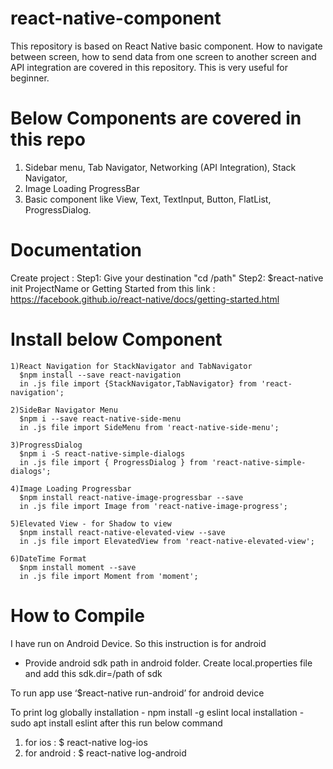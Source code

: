 # react-native-component
This repository is based on React Native basic component. 
How to navigate between screen, how to send data from one screen to another screen and API integration are covered in this repository. This is very useful for beginner. 

# Below Components are covered in this repo
1) Sidebar menu, Tab Navigator, Networking (API Integration), Stack Navigator, 
2) Image Loading ProgressBar
3) Basic component like View, Text, TextInput, Button, FlatList, ProgressDialog.

# Documentation
Create project :
Step1: Give your destination "cd /path" 
Step2: $react-native init ProjectName
            or
Getting Started from this link : https://facebook.github.io/react-native/docs/getting-started.html

  # Install below Component
    1)React Navigation for StackNavigator and TabNavigator
      $npm install --save react-navigation
      in .js file import {StackNavigator,TabNavigator} from 'react-navigation';
      
    2)SideBar Navigator Menu
      $npm i --save react-native-side-menu
      in .js file import SideMenu from 'react-native-side-menu';
      
    3)ProgressDialog
      $npm i -S react-native-simple-dialogs
      in .js file import { ProgressDialog } from 'react-native-simple-dialogs';
    
    4)Image Loading Progressbar
      $npm install react-native-image-progressbar --save
      in .js file import Image from 'react-native-image-progress';
      
    5)Elevated View - for Shadow to view
      $npm install react-native-elevated-view --save
      in .js file import ElevatedView from 'react-native-elevated-view';
    
    6)DateTime Format
      $npm install moment --save
      in .js file import Moment from 'moment';

# How to Compile
I have run on Android Device. So this instruction is for android 
- Provide android sdk path in android folder. Create local.properties file and add this sdk.dir=/path of sdk

To run app use ‘$react-native run-android’ for android device

To print log
globally installation - npm install -g eslint
local installation - sudo apt install eslint
after this run below command
1) for ios : $ react-native log-ios
2) for android : $ react-native log-android
